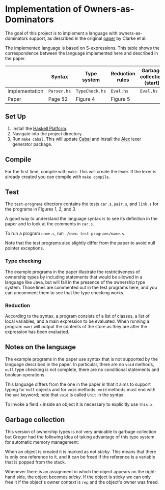 # Implementation of Owners-as-Dominators

The goal of this project is to implement a language with owners-as-dominators support,
as described in the original [paper](http://citeseerx.ist.psu.edu/viewdoc/summary?doi=10.1.1.23.2115) by Clarke et al.

The implemented language is based on S-expressions.
This table shows the correspondence between the language implemented here and described in the paper.

|                | Syntax      | Type system    | Reduction rules | Garbage collection (start) |
|----------------|-------------|----------------|-----------------|----------------------------|
| Implementation | `Parser.hs` | `TypeCheck.hs` | `Eval.hs`       | `Eval.hs`                  |
| Paper          | Page 52     | Figure 4       | Figure 5        |                            |

## Set Up
1. Install the [Haskell Platform](https://www.haskell.org/platform/).
2. Navigate into the project directory.
3. Run `make cabal`. This will update [Cabal](https://www.haskell.org/cabal/) and install the
   [Alex](https://www.haskell.org/alex/) lexer generator package.

## Compile
For the first time, compile with `make`. This will create the lexer.
If the lexer is already created you can compile with `make compile`.

## Test
The `test-programs` directory contains the tests `car.s`, `pair.s`, and `link.s`
  for the programs in Figures 1, 2, and 3.

A good way to understand the language syntax is to see its definition
in the paper and to look at the comments in `car.s`.

To run a program `name.s`, run `./owni test-programs/name.s`.

Note that the test programs also slightly differ from the paper to avoid null pointer exceptions.

### Type checking
The example programs in the paper illustrate the restrictiveness of ownership types
by including statements that would be allowed in a language like Java, but will
fail in the presence of the ownership type system.
Those lines are commented out in the test programs here, and you can uncomment them
to see that the type checking works.

### Reduction
According to the syntax, a program consists of a list of classes, a list of local variables,
and a main expression to be evaluated.
When running a program `owni` will output the contents of the store as they are after
the expression has been evaluated.

## Notes on the language
The example programs in the paper use syntax that is not supported by the language
described in the paper. In particular, there are no `void` methods, `null` type checking is not complete,
there are no conditional statements and boolean operations.

This language differs from the one in the paper in that it aims to support typing for `null` objects
and for `void` methods.
`void` methods must end with the `end` keyword; note that `void` is called `Unit` in the syntax.

To invoke a field `x` inside an object it is necessary to explicitly use `this.x`.

## Garbage collection
This version of ownership types is not very amicable to garbage collection but
Gregor had the following idea of taking advantage of this type system for automatic
memory management:

When an object is created it is marked as not _sticky_.
This means that there is only one reference to it, and it
can be freed if the reference is a variable that is popped
from the stack.

Whenever there is an assignment in which the object appears
on the right-hand side, the object becomes _sticky_.
If the object is sticky we can only free it if the object's
owner context is `rep` and the object's owner was freed.